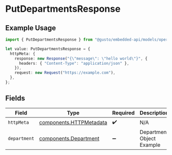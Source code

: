 # PutDepartmentsResponse

## Example Usage

```typescript
import { PutDepartmentsResponse } from "@gusto/embedded-api/models/operations/putdepartments.js";

let value: PutDepartmentsResponse = {
  httpMeta: {
    response: new Response("{\"message\": \"hello world\"}", {
      headers: { "Content-Type": "application/json" },
    }),
    request: new Request("https://example.com"),
  },
};
```

## Fields

| Field                                                              | Type                                                               | Required                                                           | Description                                                        |
| ------------------------------------------------------------------ | ------------------------------------------------------------------ | ------------------------------------------------------------------ | ------------------------------------------------------------------ |
| `httpMeta`                                                         | [components.HTTPMetadata](../../models/components/httpmetadata.md) | :heavy_check_mark:                                                 | N/A                                                                |
| `department`                                                       | [components.Department](../../models/components/department.md)     | :heavy_minus_sign:                                                 | Department Object Example                                          |